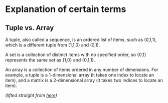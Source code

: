 # Explanation of certain terms

## Tuple vs. Array

A tuple, also called a sequence, is an ordered list of items, such as (0,1,1), which is a different tuple from (1,1,0) and (0,1).

A set is a collection of distinct items with no specified order, so {0,1} represents the same set as {1,0} and {0,1,1}.

An array is a collection of items ordered in any number of dimensions. For example, a tuple is a 1-dimensional array (it takes one index to locate an item), and a matrix is a 2-dimensional array (it takes two indices to locate an item).

*(lifted straight from [here](http://www.physicsforums.com/showthread.php?t=406512))*
